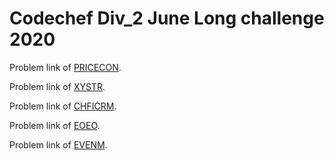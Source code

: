 # Codechef Div_2 June Long challenge 2020

Problem link of [PRICECON](https://www.codechef.com/JUNE20B/problems/PRICECON).

Problem link of [XYSTR](https://www.codechef.com/JUNE20B/problems/XYSTR).

Problem link of [CHFICRM](https://www.codechef.com/JUNE20B/problems/CHFICRM).

Problem link of [EOEO](https://www.codechef.com/JUNE20B/problems/EOEO).

Problem link of [EVENM](https://www.codechef.com/JUNE20B/problems/EVENM).

